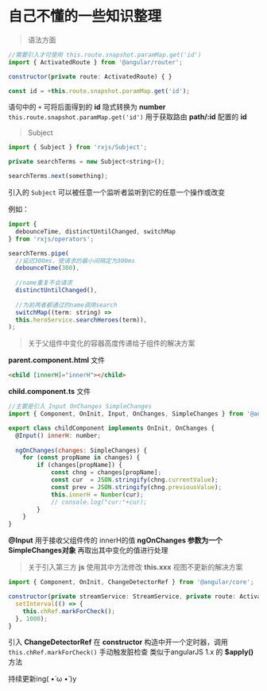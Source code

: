 # 自己不懂的一些知识整理

> 语法方面

```js
//需要引入才可使用 this.route.snapshot.paramMap.get('id')
import { ActivatedRoute } from '@angular/router';

constructor(private route: ActivatedRoute) { }

const id = +this.route.snapshot.paramMap.get('id');
```
语句中的 ```+``` 可将后面得到的 __id__ 隐式转换为 __number__
```this.route.snapshot.paramMap.get('id')``` 用于获取路由 __path/:id__ 配置的 __id__

> Subject

```js
import { Subject } from 'rxjs/Subject';

private searchTerms = new Subject<string>();

searchTerms.next(something);
```
引入的 ```Subject``` 可以被任意一个监听者监听到它的任意一个操作或改变

例如：
```js
import {
  debounceTime, distinctUntilChanged, switchMap
} from 'rxjs/operators';

searchTerms.pipe(
  //延迟300ms，使请求的最小间隔定为300ms
  debounceTime(300),
  
  //name重复不会请求
  distinctUntilChanged(),
  
  //为前两者都通过的name调用search
  switchMap((term: string) => 
  this.heroService.searchHeroes(term)),
);
```

> 关于父组件中变化的容器高度传递给子组件的解决方案

__parent.component.html__ 文件

```html
<child [innerH]="innerH"></child>
```

__child.component.ts__ 文件

```js
//主要是引入 Input OnChanges SimpleChanges
import { Component, OnInit, Input, OnChanges, SimpleChanges } from '@angular/core';

export class childComponent implements OnInit, OnChanges {
  @Input() innerH: number;
  
  ngOnChanges(changes: SimpleChanges) {
    for (const propName in changes) {
        if (changes[propName]) {
            const chng = changes[propName];
            const cur  = JSON.stringify(chng.currentValue);
            const prev = JSON.stringify(chng.previousValue);
            this.innerH = Number(cur);
            // console.log("cur:"+cur);
        }
    }
}
```

__@Input__ 用于接收父组件传的 innerH的值
__ngOnChanges 参数为一个 SimpleChanges对象__ 再取出其中变化的值进行处理

> 关于引入第三方 __js__ 使用其中方法修改 __this.xxx__ 视图不更新的解决方案

```js
import { Component, OnInit, ChangeDetectorRef } from '@angular/core';

constructor(private streamService: StreamService, private route: ActivatedRoute, private chRef: ChangeDetectorRef) {
  setInterval(() => {
    this.chRef.markForCheck();
  }, 1000);
}
```

引入 __ChangeDetectorRef__ 在 __constructor__ 构造中开一个定时器，调用 ```this.chRef.markForCheck()``` 手动触发脏检查
类似于angularJS 1.x 的 __$apply()__ 方法

持续更新ing( •̀ ω •́ )y
